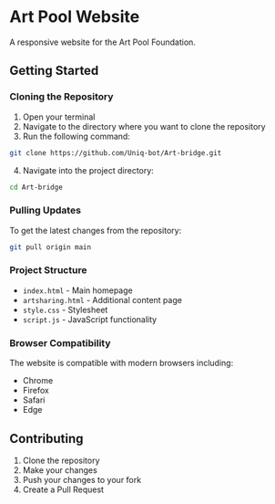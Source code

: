 # Art Pool Website

A responsive website for the Art Pool Foundation.

## Getting Started

### Cloning the Repository

1. Open your terminal
2. Navigate to the directory where you want to clone the repository
3. Run the following command:

```bash
git clone https://github.com/Uniq-bot/Art-bridge.git
```

4. Navigate into the project directory:
```bash
cd Art-bridge
```

### Pulling Updates

To get the latest changes from the repository:

```bash
git pull origin main
```

### Project Structure

- `index.html` - Main homepage
- `artsharing.html` - Additional content page
- `style.css` - Stylesheet
- `script.js` - JavaScript functionality

### Browser Compatibility

The website is compatible with modern browsers including:
- Chrome
- Firefox
- Safari
- Edge

## Contributing

1. Clone the repository
2. Make your changes
3. Push your changes to your fork
4. Create a Pull Request
